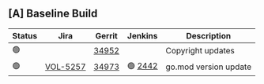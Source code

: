 [A] Baseline Build
------------------

| Status | Jira | Gerrit | Jenkins | Description |
| ------ | ---- | ------ | ------- | ----------- |
| :green_circle: | | [34952](https://gerrit.opencord.org/c/voltha-openolt-adapter/+/34952) | | Copyright updates |
| :green_circle: | [VOL-5257](https://jira.opencord.org/browse/VOL-5257) | [34973](https://gerrit.opencord.org/c/voltha-openolt-adapter/+/34973) | :green_circle: [2442](https://jenkins.opencord.org/job/verify_voltha-openolt-adapter_unit-test-lint/2442/console) | go.mod version update |
